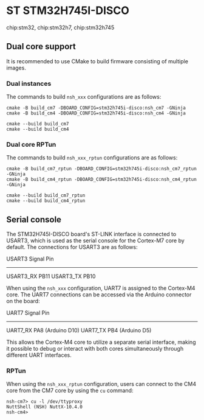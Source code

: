 ST STM32H745I-DISCO
===================

chip:stm32, chip:stm32h7, chip:stm32h745

Dual core support
-----------------

It is recommended to use CMake to build firmware consisting of multiple
images.

### Dual instances

The commands to build `nsh_xxx` configurations are as follows:

    cmake -B build_cm7 -DBOARD_CONFIG=stm32h745i-disco:nsh_cm7 -GNinja
    cmake -B build_cm4 -DBOARD_CONFIG=stm32h745i-disco:nsh_cm4 -GNinja

    cmake --build build_cm7
    cmake --build build_cm4

### Dual core RPTun

The commands to build `nsh_xxx_rptun` configurations are as follows:

    cmake -B build_cm7_rptun -DBOARD_CONFIG=stm32h745i-disco:nsh_cm7_rptun -GNinja
    cmake -B build_cm4_rptun -DBOARD_CONFIG=stm32h745i-disco:nsh_cm4_rptun -GNinja

    cmake --build build_cm7_rptun
    cmake --build build_cm4_rptun

Serial console
--------------

The STM32H745I-DISCO board\'s ST-LINK interface is connected to USART3,
which is used as the serial console for the Cortex-M7 core by default.
The connections for USART3 are as follows:

  USART3 Signal   Pin
  --------------- ------
  USART3\_RX      PB11
  USART3\_TX      PB10

When using the `nsh_xxx` configuration, UART7 is assigned to the
Cortex-M4 core. The UART7 connections can be accessed via the Arduino
connector on the board:

  UART7 Signal   Pin
  -------------- -------------------
  UART7\_RX      PA8 (Arduino D10)
  UART7\_TX      PB4 (Arduino D5)

This allows the Cortex-M4 core to utilize a separate serial interface,
making it possible to debug or interact with both cores simultaneously
through different UART interfaces.

### RPTun

When using the `nsh_xxx_rptun` configuration, users can connect to the
CM4 core from the CM7 core by using the `cu` command:

    nsh-cm7> cu -l /dev/ttyproxy
    NuttShell (NSH) NuttX-10.4.0
    nsh-cm4>
